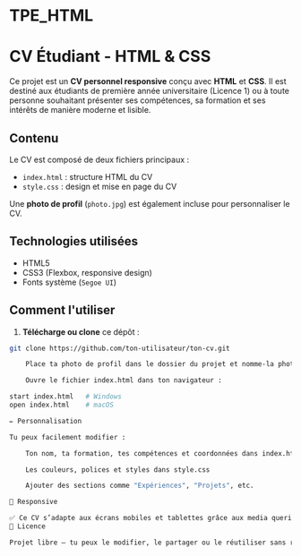 # TPE_HTML

# CV Étudiant - HTML & CSS

Ce projet est un **CV personnel responsive** conçu avec **HTML** et **CSS**. Il est destiné aux étudiants de première année universitaire (Licence 1) ou à toute personne souhaitant présenter ses compétences, sa formation et ses intérêts de manière moderne et lisible.

## Contenu

Le CV est composé de deux fichiers principaux :

- `index.html` : structure HTML du CV
- `style.css` : design et mise en page du CV

Une **photo de profil** (`photo.jpg`) est également incluse pour personnaliser le CV.

## Technologies utilisées

- HTML5
- CSS3 (Flexbox, responsive design)
- Fonts système (`Segoe UI`)

## Comment l'utiliser

1. **Télécharge ou clone** ce dépôt :

```bash
git clone https://github.com/ton-utilisateur/ton-cv.git

    Place ta photo de profil dans le dossier du projet et nomme-la photo.jpg (ou modifie le nom dans index.html si besoin).

    Ouvre le fichier index.html dans ton navigateur :

start index.html   # Windows
open index.html    # macOS

✏️ Personnalisation

Tu peux facilement modifier :

    Ton nom, ta formation, tes compétences et coordonnées dans index.html

    Les couleurs, polices et styles dans style.css

    Ajouter des sections comme "Expériences", "Projets", etc.

📱 Responsive

✅ Ce CV s’adapte aux écrans mobiles et tablettes grâce aux media queries CSS.
📄 Licence

Projet libre – tu peux le modifier, le partager ou le réutiliser sans restriction. ✨
